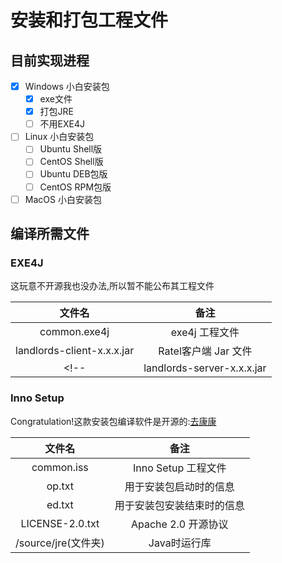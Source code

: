 # 安装和打包工程文件

## 目前实现进程
- [x] Windows 小白安装包
    - [x] exe文件
    - [x] 打包JRE
    - [ ] 不用EXE4J
- [ ] Linux 小白安装包
    - [ ] Ubuntu Shell版
    - [ ] CentOS Shell版
    - [ ] Ubuntu DEB包版
    - [ ] CentOS RPM包版
- [ ] MacOS 小白安装包

## 编译所需文件

### EXE4J

这玩意不开源我也没办法,所以暂不能公布其工程文件

| 文件名  | 备注  |
| :------------: | :------------: |
| common.exe4j  |  exe4j 工程文件 |
| landlords-client-x.x.x.jar  |  Ratel客户端 Jar 文件 |
<!-- | landlords-server-x.x.x.jar  |  Ratel服务端 Jar 文件 | -->


### Inno Setup

Congratulation!这款安装包编译软件是开源的:[去康康](https://github.com/jrsoftware/issrc)


| 文件名  | 备注  |
| :------------: | :------------: |
| common.iss  |  Inno Setup 工程文件 |
| op.txt  | 用于安装包启动时的信息  |
| ed.txt  | 用于安装包安装结束时的信息  |
|  LICENSE-2.0.txt | Apache 2.0 开源协议  |
| /source/jre(文件夹)  | Java时运行库  |
